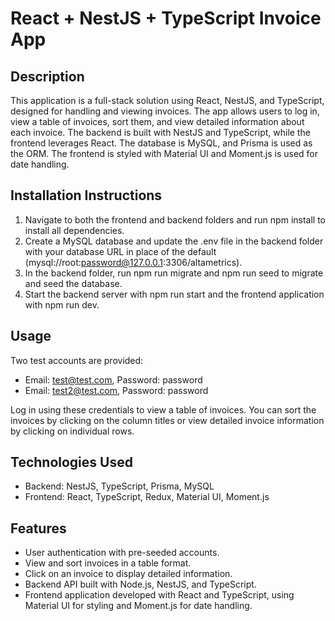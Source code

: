 # React + NestJS + TypeScript Invoice App

## Description

This application is a full-stack solution using React, NestJS, and TypeScript, designed for handling and viewing invoices. The app allows users to log in, view a table of invoices, sort them, and view detailed information about each invoice. The backend is built with NestJS and TypeScript, while the frontend leverages React. The database is MySQL, and Prisma is used as the ORM. The frontend is styled with Material UI and Moment.js is used for date handling.

## Installation Instructions

1. Navigate to both the frontend and backend folders and run npm install to install all dependencies.
2. Create a MySQL database and update the .env file in the backend folder with your database URL in place of the default (mysql://root:password@127.0.0.1:3306/altametrics).
3. In the backend folder, run npm run migrate and npm run seed to migrate and seed the database.
4. Start the backend server with npm run start and the frontend application with npm run dev.

## Usage

Two test accounts are provided:

- Email: test@test.com, Password: password
- Email: test2@test.com, Password: password

Log in using these credentials to view a table of invoices. You can sort the invoices by clicking on the column titles or view detailed invoice information by clicking on individual rows.

## Technologies Used

- Backend: NestJS, TypeScript, Prisma, MySQL
- Frontend: React, TypeScript, Redux, Material UI, Moment.js

## Features

- User authentication with pre-seeded accounts.
- View and sort invoices in a table format.
- Click on an invoice to display detailed information.
- Backend API built with Node.js, NestJS, and TypeScript.
- Frontend application developed with React and TypeScript, using Material UI for styling and Moment.js for date handling.
